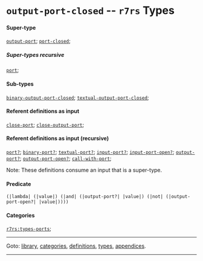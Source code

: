 

<a id='type__r7rs__output-port-closed'></a>

# `output-port-closed` -- `r7rs` Types


#### Super-type

[`output-port`](../../r7rs/types/output-port.md#type__r7rs__output-port);
[`port-closed`](../../r7rs/types/port-closed.md#type__r7rs__port-closed);


##### Super-types recursive

[`port`](../../r7rs/types/port.md#type__r7rs__port);


#### Sub-types

[`binary-output-port-closed`](../../r7rs/types/binary-output-port-closed.md#type__r7rs__binary-output-port-closed);
[`textual-output-port-closed`](../../r7rs/types/textual-output-port-closed.md#type__r7rs__textual-output-port-closed);


#### Referent definitions as input

[`close-port`](../../r7rs/definitions/close-port.md#definition__r7rs__close-port);
[`close-output-port`](../../r7rs/definitions/close-output-port.md#definition__r7rs__close-output-port);


#### Referent definitions as input (recursive)

[`port?`](../../r7rs/definitions/port_3f.md#definition__r7rs__port_3f);
[`binary-port?`](../../r7rs/definitions/binary-port_3f.md#definition__r7rs__binary-port_3f);
[`textual-port?`](../../r7rs/definitions/textual-port_3f.md#definition__r7rs__textual-port_3f);
[`input-port?`](../../r7rs/definitions/input-port_3f.md#definition__r7rs__input-port_3f);
[`input-port-open?`](../../r7rs/definitions/input-port-open_3f.md#definition__r7rs__input-port-open_3f);
[`output-port?`](../../r7rs/definitions/output-port_3f.md#definition__r7rs__output-port_3f);
[`output-port-open?`](../../r7rs/definitions/output-port-open_3f.md#definition__r7rs__output-port-open_3f);
[`call-with-port`](../../r7rs/definitions/call-with-port.md#definition__r7rs__call-with-port);

Note:  These definitions consume an input that is a super-type.


#### Predicate

```
(|lambda| (|value|) (|and| (|output-port?| |value|) (|not| (|output-port-open?| |value|))))
```


#### Categories

[`r7rs:types-ports`](../../r7rs/categories/r7rs_3a_types-ports.md#category__r7rs__r7rs_3a_types-ports);

----

Goto: [library](../../r7rs/_index.md#library__r7rs), [categories](../../r7rs/categories/_index.md#toc__r7rs__categories), [definitions](../../r7rs/definitions/_index.md#toc__r7rs__definitions), [types](../../r7rs/types/_index.md#toc__r7rs__types), [appendices](../../r7rs/appendices/_index.md#toc__r7rs__appendices).

----

